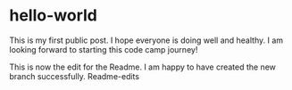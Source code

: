 # hello-world
This is my first public post. I hope everyone is doing well and healthy. I am looking forward to starting this code camp journey!

This is now the edit for the Readme. I am happy to have created the new branch successfully. Readme-edits
